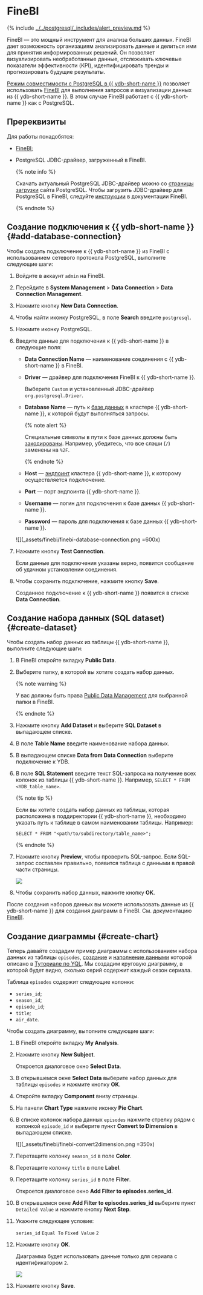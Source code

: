 # FineBI

{% include [../../postgresql/_includes/alert_preview.md](../../postgresql/_includes/alert_preview.md) %}

FineBI — это мощный инструмент для анализа больших данных. FineBI дает возможность организациям анализировать данные и делиться ими для принятия информированных решений. Он позволяет визуализировать необработанные данные, отслеживать ключевые показатели эффективности (KPI), идентифицировать тренды и прогнозировать будущие результаты.

[Режим совместимости с PostgreSQL в {{ ydb-short-name }}](../../postgresql/intro.md) позволяет использовать [FineBI](https://intl.finebi.com/) для выполнения запросов и визуализации данных из {{ ydb-short-name }}. В этом случае FineBI работает с {{ ydb-short-name }} как с PostgreSQL.

## Пререквизиты

Для работы понадобятся:

* [FineBI](https://intl.finebi.com/);
* PostgreSQL JDBC-драйвер, загруженный в FineBI.

    {% note info %}

    Скачать актуальный PostgreSQL JDBC-драйвер можно со [страницы загрузки](https://jdbc.postgresql.org/download/) сайта PostgreSQL. Чтобы загрузить JDBC-драйвер для PostgreSQL в FineBI, следуйте [инструкции](https://help.fanruan.com/finebi-en/doc-view-1540.html) в документации FineBI.

    {% endnote %}

## Создание подключения к {{ ydb-short-name }} {#add-database-connection}

Чтобы создать подключение к {{ ydb-short-name }} из FineBI с использованием сетевого протокола PostgreSQL, выполните следующие шаги:

1. Войдите в аккаунт `admin` на FineBI.

1. Перейдите в **System Management** > **Data Connection** > **Data Connection Management**.

1. Нажмите кнопку **New Data Connection**.

1. Чтобы найти иконку PostgreSQL, в поле **Search** введите `postgresql`.

1. Нажмите иконку PostgreSQL.

1. Введите данные для подключения к {{ ydb-short-name }} в следующие поля:

    * **Data Connection Name** — наименование соединения с {{ ydb-short-name }} в FineBI.

    * **Driver** — драйвер для подключения FineBI к {{ ydb-short-name }}.

        Выберите `Custom` и установленный JDBC-драйвер `org.postgresql.Driver`.

    * **Database Name** — путь к [базе данных](../../concepts/glossary.md#database) в кластере {{ ydb-short-name }}, к которой будут выполняться запросы.

        {% note alert %}

        Специальные символы в пути к базе данных должны быть [закодированы](https://en.wikipedia.org/wiki/Percent-encoding). Например, убедитесь, что все слэши (`/`) заменены на `%2F`.

        {% endnote %}

    * **Host** — [эндпоинт](../../concepts/connect.md#endpoint) кластера {{ ydb-short-name }}, к которому осуществляется подключение.

    * **Port** — порт эндпоинта {{ ydb-short-name }}.

    * **Username** — логин для подключения к базе данных {{ ydb-short-name }}.

    * **Password** — пароль для подключения к базе данных {{ ydb-short-name }}.

    ![](_assets/finebi/finebi-database-connection.png =600x)

1. Нажмите кнопку **Test Connection**.

    Если данные для подключения указаны верно, появится сообщение об удачном установлении соединения.

1. Чтобы сохранить подключение, нажмите кнопку **Save**.

    Созданное подключение к {{ ydb-short-name }} появится в списке **Data Connection**.

## Создание набора данных (SQL dataset) {#create-dataset}

Чтобы создать набор данных из таблицы {{ ydb-short-name }}, выполните следующие шаги:

1. В FineBI откройте вкладку **Public Data**.

1. Выберите папку, в которой вы хотите создать набор данных.

    {% note warning %}

    У вас должны быть права [Public Data Management](https://help.fanruan.com/finebi-en/doc-view-5734.html) для выбранной папки в FineBI.

    {% endnote %}

1. Нажмите кнопку **Add Dataset** и выберите **SQL Dataset** в выпадающем списке.

1. В поле **Table Name** введите наименование набора данных.

1. В выпадающем списке **Data from Data Connection** выберите подключение к YDB.

1. В поле **SQL Statement** введите текст SQL-запроса на получение всех колонок из таблицы {{ ydb-short-name }}. Например, `SELECT * FROM <YDB_table_name>`.

    {% note tip %}

    Если вы хотите создать набор данных из таблицы, которая расположена в поддиректории {{ ydb-short-name }}, необходимо указать путь к таблице в самом наименовании таблицы. Например:

    ```yql
    SELECT * FROM "<path/to/subdirectory/table_name>";
    ```

    {% endnote %}

1. Нажмите кнопку **Preview**, чтобы проверить SQL-запрос. Если SQL-запрос составлен правильно, появится таблица с данными в правой части страницы.

    ![](_assets/finebi/finebi-sql-dataset.png)

1. Чтобы сохранить набор данных, нажмите кнопку **OK**.

После создания наборов данных вы можете использовать данные из {{ ydb-short-name }} для создания диаграмм в FineBI. См. документацию [FineBI](https://help.fanruan.com/finebi-en/).


## Создание диаграммы {#create-chart}

Теперь давайте создадим пример диаграммы с использованием набора данных из таблицы `episodes`, [создание](../../dev/yql-tutorial/create_demo_tables.md) и [наполнение данными](../../dev/yql-tutorial/fill_tables_with_data.md) которой описано в [Туториале по YQL](../../dev/yql-tutorial/index.md). Мы создадим круговую диаграмму, в которой будет видно, сколько серий содержит каждый сезон сериала.

Таблица `episodes` содержит следующие колонки:

* `series_id`;
* `season_id`;
* `episode_id`;
* `title`;
* `air_date`.

Чтобы создать диаграмму, выполните следующие шаги:

1. В FineBI откройте вкладку **My Analysis**.

1. Нажмите кнопку **New Subject**.

    Откроется диалоговое окно **Select Data**.

1. В открывшемся окне **Select Data** выберите набор данных для таблицы `episodes` и нажмите кнопку **OK**.

1. Откройте вкладку **Component** внизу страницы.

1. На панели **Chart Type** нажмите иконку **Pie Chart**.

1. В списке колонок набора данных `episodes` нажмите стрелку рядом с колонкой `episode_id` и выберите пункт **Convert to Dimension** в выпадающем списке.

    ![](_assets/finebi/finebi-convert2dimension.png =350x)

1. Перетащите колонку `season_id` в поле **Color**.

1. Перетащите колонку `title` в поле **Label**.

1. Перетащите колонку `series_id` в поле **Filter**.

    Откроется диалоговое окно **Add Filter to episodes.series_id**.

1. В открывшемся окне **Add Filter to episodes.series_id** выберите пункт `Detailed Value` и нажмите кнопку **Next Step**.

1. Укажите следующее условие:

    `series_id` `Equal To` `Fixed Value` `2`

1. Нажмите кнопку **OK**.

    Диаграмма будет использовать данные только для сериала с идентификатором `2`.

    ![](_assets/finebi/finebi-sample-chart.png)

1. Нажмите кнопку **Save**.
